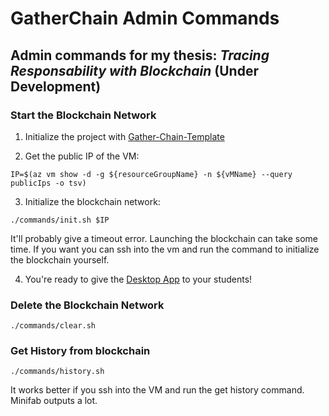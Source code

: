 # GatherChain Admin Commands

## Admin commands for my thesis: _Tracing Responsability with Blockchain_ (Under Development)

### Start the Blockchain Network

1. Initialize the project with [Gather-Chain-Template](https://github.com/Jalmeida1994/Gather-Chain-Template)

2. Get the public IP of the VM:
```
IP=$(az vm show -d -g ${resourceGroupName} -n ${vMName} --query publicIps -o tsv)
```

3. Initialize the blockchain network:
```
./commands/init.sh $IP
```
It'll probably give a timeout error. Launching the blockchain can take some time. If you want you can ssh into the vm and run the command to initialize the blockchain yourself.

4. You're ready to give the [Desktop App](https://github.com/Jalmeida1994/GatherChain-DesktopClient) to your students!

### Delete the Blockchain Network
```
./commands/clear.sh
```

### Get History from blockchain
```
./commands/history.sh
```
It works better if you ssh into the VM and run the get history command. Minifab outputs a lot.